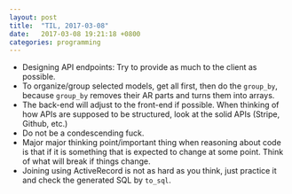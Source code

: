 ```yaml
---
layout: post
title:  "TIL, 2017-03-08"
date:   2017-03-08 19:21:18 +0800
categories: programming
---
```


- Designing API endpoints: Try to provide as much to the client as possible.
- To organize/group selected models, get all first, then do the `group_by`, because `group_by` removes their AR parts and turns them into arrays.
- The back-end will adjust to the front-end if possible. When thinking of how APIs are supposed to be structured, look at the solid APIs (Stripe, Github, etc.)
- Do not be a condescending fuck.
- Major major thinking point/important thing when reasoning about code is that if it is something that is expected to change at some point. Think of what will break if things change.
- Joining using ActiveRecord is not as hard as you think, just practice it and check the generated SQL by `to_sql`.
